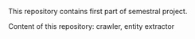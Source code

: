 This repository contains first part of semestral project.

Content of this repository: crawler, entity extractor
